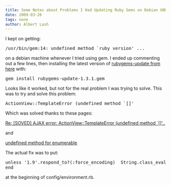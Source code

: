 ```yaml
---
title: Some Notes about Problems I Had Updating Ruby Gems on Debian GNU Linux
date: 2009-03-26
tags: none
author: Albert Lash
---
```

I kept on getting:

<pre>/usr/bin/gem:14: undefined method `ruby_version' ...</pre>

on a debian machine whenever I tried using gem. I ended up commenting out a few lines, then installing the latest version of <a href="http://rubyforge.org/frs/?group_id=126">rubygems-update from here</a> with:

<pre>
gem install rubygems-update-1.3.1.gem</pre>

Looks like it worked, but not for the real problem I was trying to solve. This was to try and solve this problem:

<pre>
ActionView::TemplateError (undefined method `[]'</pre>

Which was solved thanks to these pages:

<a href="http://railsforum.com/viewtopic.php?id=27226">Re: [SOVED] AJAX error: ActionView::TemplateError (undefined method `[]'..</a>

and

<a href="http://wiki.radiantcms.org/undefined_method_for_enumerable">undefined method for enumerable</a>

The actual fix was to put:

<pre class="sh_ruby">
unless '1.9'.respond_to?(:force_encoding)  String.class_eval do    begin      remove_method :chars    rescue NameError      # OK    end  end
end</pre>

at the beginning of config/environment.rb.

